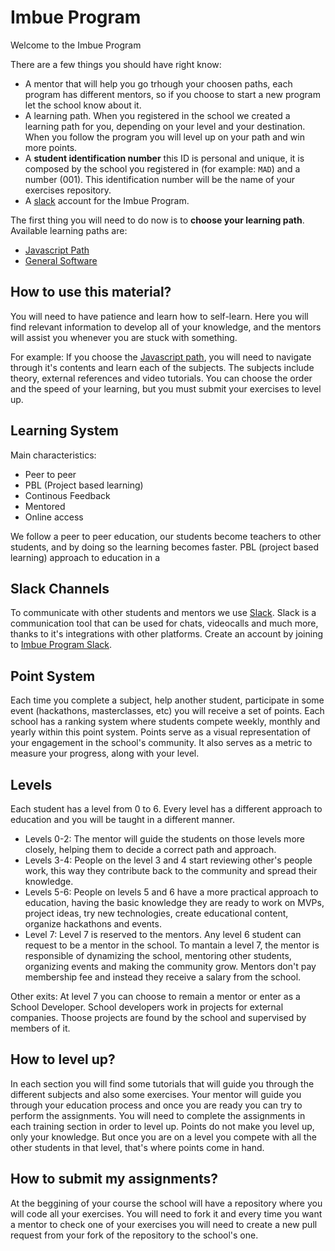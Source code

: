 # Imbue Program

Welcome to the Imbue Program

There are a few things you should have right know:
- A mentor that will help you go trhough your choosen paths, each program has different mentors, so if you choose to start a new program let the school know about it.
- A learning path. When you registered in the school we created a learning path for you, depending on your level and your destination. When you follow the program you will level up on your path and win more points.
- A **student identification number** this ID is personal and unique, it is composed by the school you registered in (for example: `MAD`) and a number (001).
This identification number will be the name of your exercises repository.
- A [slack](https://imbueprogram.slack.com) account for the Imbue Program.

The first thing you will need to do now is to **choose your learning path**.
Available learning paths are:
- [Javascript Path](program/frontend/README.md)
- [General Software](program/software/README.md)


## How to use this material?

You will need to have patience and learn how to self-learn. Here you will find relevant information to develop all of your knowledge, and the mentors will assist you whenever you are stuck with something. 

For example: If you choose the [Javascript path](program/frontend/README.md), you will need to navigate through it's contents and learn each of the subjects.
The subjects include theory, external references and video tutorials. 
You can choose the order and the speed of your learning, but you must submit your exercises to level up.

## Learning System
Main characteristics:
- Peer to peer
- PBL (Project based learning)
- Continous Feedback
- Mentored
- Online access

We follow a peer to peer education, our students become teachers to other students, and by doing so the learning becomes faster. PBL (project based learning) approach to education in a 

## Slack Channels
To communicate with other students and mentors we use [Slack](slack.com).
Slack is a communication tool that can be used for chats, videocalls and much more, thanks to it's integrations with other platforms.
Create an account by joining to [Imbue Program Slack](https://imbueprogram.slack.com).

## Point System

Each time you complete a subject, help another student, participate in some event (hackathons, masterclasses, etc) you will receive a set of points. Each school has a ranking system where students compete weekly, monthly and yearly within this point system. Points serve as a visual representation of your engagement in the school's community. It also serves as a metric to measure your progress, along with your level.

## Levels

Each student has a level from 0 to 6. Every level has a different approach to education and you will be taught in a different manner. 
- Levels 0-2: The mentor will guide the students on those levels more closely, helping them to decide a correct path and approach. 
- Levels 3-4: People on the level 3 and 4 start reviewing other's people work, this way they contribute back to the community and spread their knowledge.
- Levels 5-6: People on levels 5 and 6 have a more practical approach to education, having the basic knowledge they are ready to work on MVPs, project ideas, try new technologies, create educational content, organize hackathons and events.
- Level 7: Level 7 is reserved to the mentors. Any level 6 student can request to be a mentor in the school. To mantain a level 7, the mentor is responsible of dynamizing the school, mentoring other students, organizing events and making the community grow. Mentors don't pay membership fee and instead they receive a salary from the school. 

Other exits: At level 7 you can choose to remain a mentor or enter as a School Developer. School developers work in projects for external companies. Thoose projects are found by the school and supervised by members of it.


## How to level up?
In each section you will find some tutorials that will guide you through the different subjects and also some exercises.  Your mentor will guide you through your education process and once you are ready you can try to perform the assignments. You will need to complete the assignments in each training section in order to level up. 
Points do not make you level up, only your knowledge. But once you are on a level you compete with all the other students in that level, that's where points come in hand.

## How to submit my assignments? 

At the beggining of your course the school will have a repository where you will code all your exercises. You will need to fork it and every time you want a mentor to check one of your exercises you will need to create a new pull request from your fork of the repository to the school's one.

